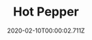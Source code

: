 ---
templateKey: blog-post
title: Hot Pepper
description: Fiery hot with a hint of sweetness.,
featuredpost: false
date: 2020-02-10T00:00:02.711Z
featuredimage: /img/Hot_Pepper.png
sellPrice: 40
tags: 
  - Summer
---